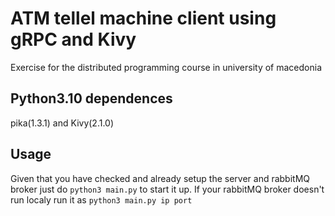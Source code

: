 # ATM tellel machine client using gRPC and Kivy
Exercise for the distributed programming course in university of macedonia

## Python3.10 dependences 
pika(1.3.1) and Kivy(2.1.0)

## Usage
Given that you have checked and already setup the server and rabbitMQ broker just do ```python3 main.py``` to start it up. If your rabbitMQ broker doesn't run localy run it as ```python3 main.py ip port```
